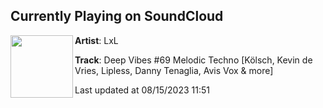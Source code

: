 ## Currently Playing on SoundCloud

[<img align="left" width="100" src="https://i1.sndcdn.com/artworks-u7lx8aJmZAWlKRMw-A8KKPg-t500x500.jpg">](https://soundcloud.com/djlxl/deep-vibes-69)

**Artist**: LxL 

**Track**: Deep Vibes #69 Melodic Techno [Kölsch, Kevin de Vries, Lipless, Danny Tenaglia, Avis Vox & more]

Last updated at 08/15/2023 11:51
